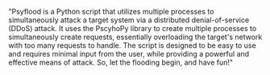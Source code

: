"Psyflood is a Python script that utilizes multiple processes to simultaneously attack a target system via a distributed denial-of-service (DDoS) attack. It uses the PscyhoPy library to create multiple processes to simultaneously create requests, essentially overloading the target's network with too many requests to handle. The script is designed to be easy to use and requires minimal input from the user, while providing a powerful and effective means of attack. So, let the flooding begin, and have fun!"
